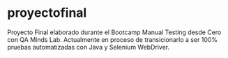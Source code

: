 # proyectofinal

Proyecto Final elaborado durante el Bootcamp Manual Testing desde Cero con QA Minds Lab.
Actualmente en proceso de transicionarlo a ser 100% pruebas automatizadas con Java y Selenium WebDriver.
